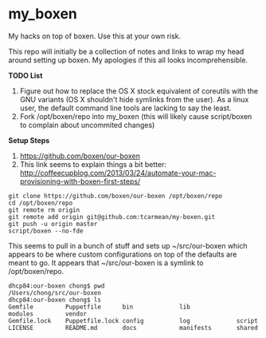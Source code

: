 my_boxen
========

My hacks on top of boxen. Use this at your own risk.

This repo will initially be a collection of notes and links to wrap my head around setting up boxen. My apologies if this all looks incomprehensible.

__TODO List__

1. Figure out how to replace the OS X stock equivalent of coreutils with the GNU variants (OS X shouldn't hide symlinks from the user). As a linux user, the default command line tools are lacking to say the least.
2. Fork /opt/boxen/repo into my_boxen (this will likely cause script/boxen to complain about uncommited changes)

__Setup Steps__

1. https://github.com/boxen/our-boxen
2. This link seems to explain things a bit better: http://coffeecupblog.com/2013/03/24/automate-your-mac-provisioning-with-boxen-first-steps/

```
git clone https://github.com/boxen/our-boxen /opt/boxen/repo
cd /opt/boxen/repo
git remote rm origin
git remote add origin git@github.com:tcarmean/my-boxen.git 
git push -u origin master
script/boxen --no-fde
```
This seems to pull in a bunch of stuff and sets up ~/src/our-boxen which appears to be where custom configurations on top of the defaults are meant to go. It appears that ~/src/our-boxen is a symlink to /opt/boxen/repo. 

```
dhcp84:our-boxen chong$ pwd
/Users/chong/src/our-boxen
dhcp84:our-boxen chong$ ls
Gemfile         Puppetfile      bin             lib             modules         vendor
Gemfile.lock    Puppetfile.lock config          log             script
LICENSE         README.md       docs            manifests       shared
```


